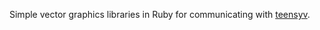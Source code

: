 Simple vector graphics libraries in Ruby for communicating with [teensyv](http://github.com/osresearch/teensyv).